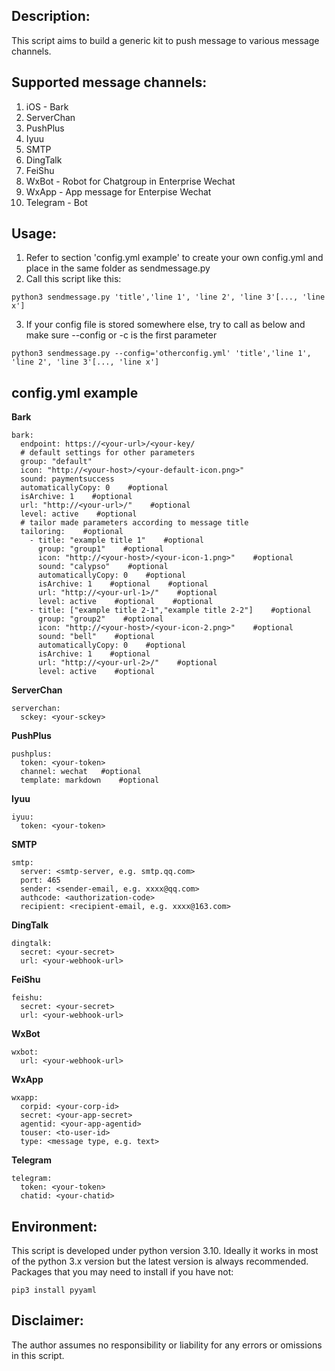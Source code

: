 ## Description:
This script aims to build a generic kit to push message to various message channels.
## Supported message channels:
  1. iOS - Bark
  2. ServerChan
  3. PushPlus
  4. Iyuu
  5. SMTP
  6. DingTalk
  7. FeiShu
  8. WxBot - Robot for Chatgroup in Enterprise Wechat
  9. WxApp - App message for Enterpise Wechat
 10. Telegram - Bot
## Usage:
1. Refer to section 'config.yml example' to create your own config.yml and place in the same folder as sendmessage.py
2. Call this script like this:
```
python3 sendmessage.py 'title','line 1', 'line 2', 'line 3'[..., 'line x']
```
3. If your config file is stored somewhere else, try to call as below and make sure --config or -c is the first parameter
```
python3 sendmessage.py --config='otherconfig.yml' 'title','line 1', 'line 2', 'line 3'[..., 'line x']
```

## config.yml example

**Bark**
```
bark:    
  endpoint: https://<your-url>/<your-key/
  # default settings for other parameters
  group: "default"
  icon: "http://<your-host>/<your-default-icon.png>"
  sound: paymentsuccess
  automaticallyCopy: 0    #optional
  isArchive: 1    #optional
  url: "http://<your-url>/"    #optional
  level: active    #optional
  # tailor made parameters according to message title
  tailoring:    #optional
    - title: "example title 1"    #optional
      group: "group1"    #optional
      icon: "http://<your-host>/<your-icon-1.png>"    #optional
      sound: "calypso"    #optional
      automaticallyCopy: 0    #optional
      isArchive: 1    #optional    #optional
      url: "http://<your-url-1>/"    #optional
      level: active    #optional    #optional
    - title: ["example title 2-1","example title 2-2"]    #optional
      group: "group2"    #optional
      icon: "http://<your-host>/<your-icon-2.png>"    #optional
      sound: "bell"    #optional
      automaticallyCopy: 0    #optional
      isArchive: 1    #optional
      url: "http://<your-url-2>/"    #optional
      level: active    #optional
```
**ServerChan**
```
serverchan:    
  sckey: <your-sckey>
```
**PushPlus**
```
pushplus:    
  token: <your-token>
  channel: wechat   #optional
  template: markdown    #optional
```
**Iyuu**
```
iyuu:    
  token: <your-token>
```
**SMTP**
```
smtp:    
  server: <smtp-server, e.g. smtp.qq.com>
  port: 465
  sender: <sender-email, e.g. xxxx@qq.com>
  authcode: <authorization-code>
  recipient: <recipient-email, e.g. xxxx@163.com>
```
**DingTalk**
```
dingtalk:    
  secret: <your-secret>
  url: <your-webhook-url>
```
**FeiShu**
```
feishu:    
  secret: <your-secret>
  url: <your-webhook-url>
```
**WxBot**
```
wxbot:    
  url: <your-webhook-url>
```
**WxApp**
```
wxapp:    
  corpid: <your-corp-id>
  secret: <your-app-secret>
  agentid: <your-app-agentid>
  touser: <to-user-id>
  type: <message type, e.g. text>
```
**Telegram**
```
telegram:    
  token: <your-token>
  chatid: <your-chatid>
```
## Environment:
This script is developed under python version 3.10.  Ideally it works in most of the python 3.x version but the latest version is always recommended.
Packages that you may need to install if you have not:
```
pip3 install pyyaml
```
## Disclaimer:
The author assumes no responsibility or liability for any errors or omissions in this script.
